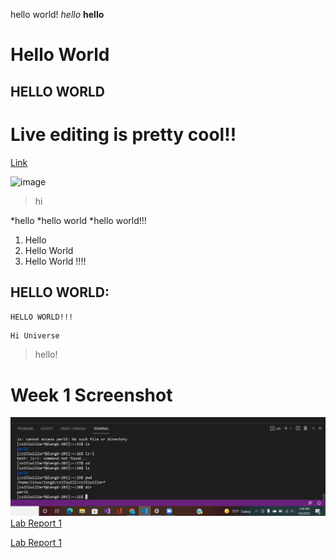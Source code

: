 hello world!
*hello*
**hello**
# Hello World
## HELLO WORLD

# Live editing is pretty cool!!

[Link](https://vickyc0221.github.io/cse15l-lab-reports/)

![image](https://user-images.githubusercontent.com/97704459/149413119-d4b08222-19a8-4c1b-9985-d65e0ced8451.png)


> hi

*hello
*hello world
*hello world!!!

1. Hello
2. Hello World
3. Hello World !!!!

HELLO WORLD:
---
`HELLO WORLD!!!` 


```
Hi Universe

```
> hello!

# Week 1 Screenshot
![Image](img2.png)
[Lab Report 1](lab-report-1-week-2.html)

[Lab Report 1](https://vickyc0221.github.io/cse15l-lab-reports/lab-report-1-week-2.html)

